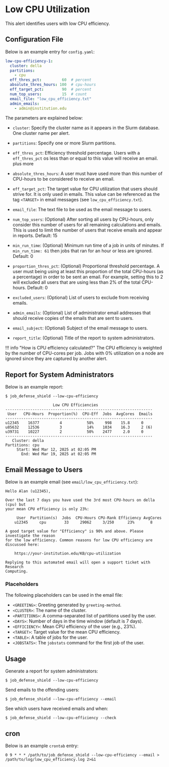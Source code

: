 # Low CPU Utilization

This alert identifies users with low CPU efficiency.

## Configuration File

Below is an example entry for `config.yaml`:

```yaml
low-cpu-efficiency-1:
  cluster: della
  partitions:
    - cpu
  eff_thres_pct:         60  # percent
  absolute_thres_hours: 100  # cpu-hours
  eff_target_pct:        90  # percent
  num_top_users:         15  # count
  email_file: "low_cpu_efficiency.txt"
  admin_emails:
    - admin@institution.edu
```

The parameters are explained below:

- `cluster`: Specify the cluster name as it appears in the Slurm database. One cluster name
per alert.

- `partitions`: Specify one or more Slurm partitions.

- `eff_thres_pct`: Efficiency threshold percentage. Users with a `eff_thres_pct` os less than or equal to this value will receive an email. plus more

- `absolute_thres_hours`: A user must have used more than this number of CPU-hours to be considered to receive an email.

- `eff_target_pct`: The target value for CPU utilization that users should strive for. It is only used in emails. This value can be referenced as the tag `<TARGET>` in email messages (see `low_cpu_efficiency.txt`).

- `email_file`: The text file to be used as the email message to users.

- `num_top_users`: (Optional) After sorting all users by CPU-hours, only consider this number of users for all remaining calculations and emails. This is used to limit the number of users that receive emails and appear in reports. Default: 15

- `min_run_time`: (Optional) Minimum run time of a job in units of minutes. If `min_run_time: 61` then jobs that ran for an hour or less are ignored. Default: 0

- `proportion_thres_pct`: (Optional) Proportional threshold percentage. A user must being using at least this proportion of the total CPU-hours (as a percentage) in order to be sent an email. For example, setting this to 2 will excluded all users that are using less than 2% of the total CPU-hours. Default: 0

- `excluded_users`: (Optional) List of users to exclude from receiving emails.

- `admin_emails`: (Optional) List of administrator email addresses that should receive copies of the emails that are sent to users.

- `email_subject`: (Optional) Subject of the email message to users.

- `report_title`: (Optional) Title of the report to system administrators.

!!! info "How is CPU efficiency calculated?"
    The CPU efficiency is weighted by the number of CPU-cores per job. Jobs with 0% utilization on a node are ignored since they are captured by another alert.

## Report for System Administrators

Below is an example report:

```
$ job_defense_shield --low-cpu-efficiency

                     Low CPU Efficiencies                                  
-----------------------------------------------------------------
 User   CPU-Hours  Proportion(%)  CPU-Eff  Jobs  AvgCores  Emails
-----------------------------------------------------------------
u12345    16377         4           58%     998    15.8     0   
u85632    12536         3           14%    1034    16.3     2 (6)   
u39731    10227         2           50%    2477     2.0     0   
-----------------------------------------------------------------
   Cluster: della
Partitions: cpu
     Start: Wed Mar 12, 2025 at 02:05 PM
       End: Wed Mar 19, 2025 at 02:05 PM
```

## Email Message to Users

Below is an example email (see `email/low_cpu_efficiency.txt`):

```
Hello Alan (u12345),

Over the last 7 days you have used the 3rd most CPU-hours on della (cpu) but
your mean CPU efficiency is only 23%:

     User  Partition(s)  Jobs  CPU-Hours CPU-Rank Efficiency AvgCores
    u12345     cpu        33     29062     3/250      23%       8    

A good target value for "Efficiency" is 90% and above. Please investigate the reason
for the low efficiency. Common reasons for low CPU efficiency are discussed here:

    https://your-institution.edu/KB/cpu-utilization

Replying to this automated email will open a support ticket with Research
Computing.
```

### Placeholders

The following placeholders can be used in the email file:

- `<GREETING>`: Greeting generated by `greeting-method`.
- `<CLUSTER>`: The name of the cluster.
- `<PARTITIONS>`: A comma-separated list of partitions used by the user.
- `<DAYS>`: Number of days in the time window (default is 7 days).
- `<EFFICIENCY>`: Mean CPU efficiency of the user (e.g., 23%).
- `<TARGET>`: Target value for the mean CPU efficiency.
- `<TABLE>`: A table of jobs for the user.
- `<JOBSTATS>`: The `jobstats` command for the first job of the user.

## Usage

Generate a report for system administrators:

```
$ job_defense_shield --low-cpu-efficiency
```

Send emails to the offending users:

```
$ job_defense_shield --low-cpu-efficiency --email
```

See which users have received emails and when:

```
$ job_defense_shield --low-cpu-efficiency --check
```

## cron

Below is an example `crontab` entry:

```
0 9 * * * /path/to/job_defense_shield --low-cpu-efficiency --email > /path/to/log/low_cpu_efficiency.log 2>&1
```
